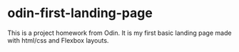 # odin-first-landing-page
This is a project homework from Odin.
It is my first basic landing page made with html/css and Flexbox layouts.